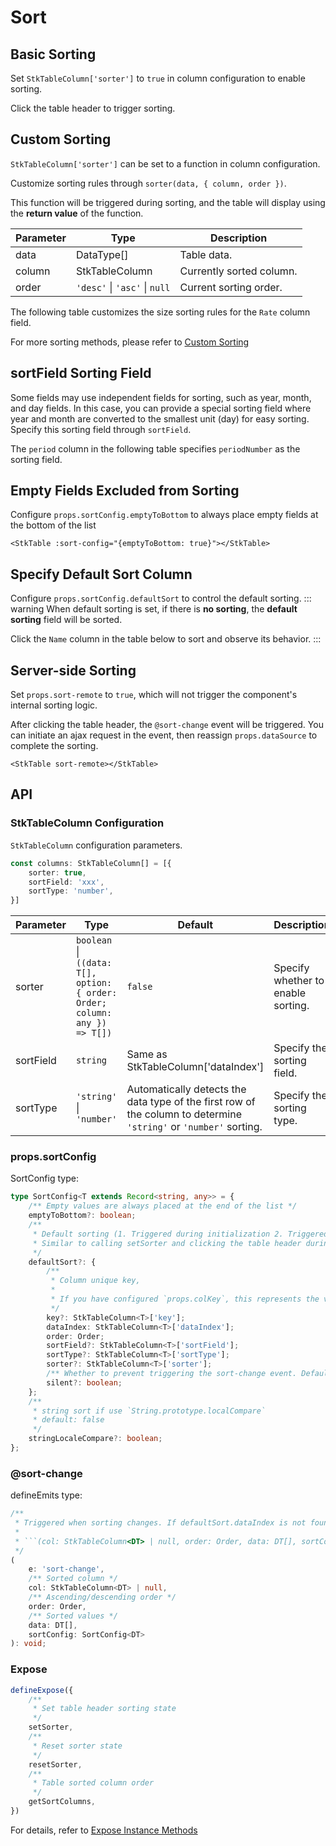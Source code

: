 # Sort

## Basic Sorting
Set `StkTableColumn['sorter']` to `true` in column configuration to enable sorting.

Click the table header to trigger sorting.
<demo vue="basic/sort/Sort.vue"></demo>

## Custom Sorting
`StkTableColumn['sorter']` can be set to a function in column configuration.

Customize sorting rules through `sorter(data, { column, order })`.

This function will be triggered during sorting, and the table will display using the **return value** of the function.

| Parameter | Type | Description |
| ---- | ---- | ---- |
| data| DataType[] | Table data. |
| column | StkTableColumn | Currently sorted column.
| order | `'desc'` \| `'asc'` \| `null` | Current sorting order.

The following table customizes the size sorting rules for the `Rate` column field.
<demo vue="basic/sort/CustomSort.vue"></demo>

For more sorting methods, please refer to [Custom Sorting](/main/table/advanced/custom-sort)

## sortField Sorting Field
Some fields may use independent fields for sorting, such as year, month, and day fields. In this case, you can provide a special sorting field where year and month are converted to the smallest unit (day) for easy sorting. Specify this sorting field through `sortField`.

The `period` column in the following table specifies `periodNumber` as the sorting field.
<demo vue="basic/sort/SortField.vue"></demo>

## Empty Fields Excluded from Sorting
Configure `props.sortConfig.emptyToBottom` to always place empty fields at the bottom of the list
```vue
<StkTable :sort-config="{emptyToBottom: true}"></StkTable>
```
<demo vue="basic/sort/SortEmptyValue.vue"></demo>

## Specify Default Sort Column
Configure `props.sortConfig.defaultSort` to control the default sorting.
::: warning
When default sorting is set, if there is **no sorting**, the **default sorting** field will be sorted.

Click the `Name` column in the table below to sort and observe its behavior.
:::
<demo vue="basic/sort/DefaultSort.vue"></demo>


## Server-side Sorting

Set `props.sort-remote` to `true`, which will not trigger the component's internal sorting logic.

After clicking the table header, the `@sort-change` event will be triggered. You can initiate an ajax request in the event, then reassign `props.dataSource` to complete the sorting.

```vue
<StkTable sort-remote></StkTable>
```
<demo vue="basic/sort/SortRemote.vue"></demo>

## API
### StkTableColumn Configuration

`StkTableColumn` configuration parameters.
``` ts
const columns: StkTableColumn[] = [{
    sorter: true,
    sortField: 'xxx',
    sortType: 'number',
}]
``` 
| Parameter | Type | Default | Description |
| ---- | ---- | ---- | ---- |
| sorter | `boolean` \| `((data: T[], option: { order: Order; column: any }) => T[])` | `false` | Specify whether to enable sorting. |
| sortField | `string` | Same as StkTableColumn['dataIndex']  | Specify the sorting field. |
| sortType | `'string'` \| `'number'` | Automatically detects the data type of the first row of the column to determine `'string'` or `'number'` sorting. | Specify the sorting type. |

### props.sortConfig
SortConfig type:
```ts
type SortConfig<T extends Record<string, any>> = {
    /** Empty values are always placed at the end of the list */
    emptyToBottom?: boolean;
    /**
     * Default sorting (1. Triggered during initialization 2. Triggered when sorting direction is null)
     * Similar to calling setSorter and clicking the table header during onMounted.
     */
    defaultSort?: {
        /**
         * Column unique key,
         *
         * If you have configured `props.colKey`, this represents the value of the column unique key
         */
        key?: StkTableColumn<T>['key'];
        dataIndex: StkTableColumn<T>['dataIndex'];
        order: Order;
        sortField?: StkTableColumn<T>['sortField'];
        sortType?: StkTableColumn<T>['sortType'];
        sorter?: StkTableColumn<T>['sorter'];
        /** Whether to prevent triggering the sort-change event. Default is false, meaning the event is triggered. */
        silent?: boolean;
    };
    /**
     * string sort if use `String.prototype.localCompare`
     * default: false
     */
    stringLocaleCompare?: boolean;
};
```

### @sort-change
defineEmits type:
```ts
/**
 * Triggered when sorting changes. If defaultSort.dataIndex is not found, col will return null.
 *
 * ```(col: StkTableColumn<DT> | null, order: Order, data: DT[], sortConfig: SortConfig<DT>)```
 */
(
    e: 'sort-change',
    /** Sorted column */
    col: StkTableColumn<DT> | null, 
    /** Ascending/descending order */
    order: Order,
    /** Sorted values */
    data: DT[], 
    sortConfig: SortConfig<DT>
): void;

```

### Expose
```ts
defineExpose({
    /**
     * Set table header sorting state
     */
    setSorter,
    /**
     * Reset sorter state
     */
    resetSorter,
    /**
     * Table sorted column order
     */
    getSortColumns,
})
```
For details, refer to [Expose Instance Methods](/main/api/expose)

